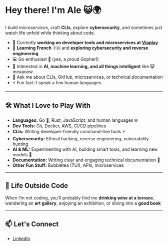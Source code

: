 # Hey there! I'm Ale 😺🌍

I build *microservices*, craft **CLIs**, explore **cybersecurity**, and sometimes just watch life unfold while thinking about code.  

- 🔭 Currently **working on developer tools and microservices at [Viaplay](https://www.viaplaygroup.com/en)**  
- 🌱 **Learning French** 🇫🇷 and **exploring cybersecurity and reverse engineering**  
- 💻 Go enthusiast 🐹 (yes, a proud Gopher!)  
- 🤖 Interested in **AI, machine learning, and all things intelligent** like 😸 meaaoow
- 💬 Ask me about CLIs, GitHub, microservices, or technical documentation  
- ⚡ Fun fact: I speak a few human languages  

---

## 🛠️ What I Love to Play With

- **Languages:** Go 🐹, Rust, JavaScript, and human languages 🌐  
- **Dev Tools:** Git, Docker, AWS, CI/CD pipelines  
- **CLIs:** Writing developer-friendly command-line tools ⚡  
- **Cybersecurity:** Ethical hacking, reverse engineering, vulnerability hunting  
- **AI & ML:** Experimenting with AI, building smart tools, and learning new models 🤖  
- **Documentation:** Writing clear and engaging technical documentation 📄  
- **Other Fun Stuff:** Bubbletea (TUI), APIs, microservices  

---

## 🍷 Life Outside Code

When I’m not coding, you’ll probably find me **drinking wine at a terrace**, wandering an **art gallery**, enjoying an exhibition, or diving into a **good book** 

---

## 📫 Let's Connect

- [LinkedIn](https://www.linkedin.com/in/alessandro-coletti-3088a110/)
  
